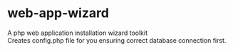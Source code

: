 # web-app-wizard
A php web application installation wizard toolkit<br>
Creates config.php file for you ensuring correct database connection first.
